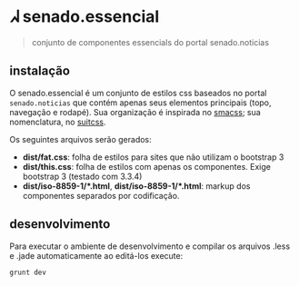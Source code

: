 # ᖽ senado.essencial

> conjunto de componentes essencials do portal senado.noticias

## instalação

O senado.essencial é um conjunto de estilos css baseados no portal `senado.noticias` que contém apenas seus
elementos principais (topo, navegação e rodapé). Sua organização é inspirada no
[smacss](http://smacss.com); sua nomenclatura, no [suitcss](http://suitcss.github.io/).

Os seguintes arquivos serão gerados:

* **dist/fat.css**: folha de estilos para sites que não utilizam o bootstrap 3
* **dist/this.css**: folha de estilos com apenas os componentes. Exige bootstrap 3 (testado com 3.3.4)
* **dist/iso-8859-1/*.html**, **dist/iso-8859-1/*.html**: markup dos componentes separados por codificação.

## desenvolvimento

Para executar o ambiente de desenvolvimento e compilar os arquivos .less e .jade automaticamente ao editá-los execute:

    grunt dev
